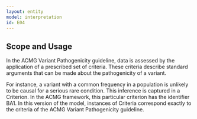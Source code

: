 ```yaml
---
layout: entity
model: interpretation
id: E04
---
```


Scope and Usage
---------------

In the ACMG Variant Pathogenicity guideline, data is assessed by the application of a prescribed set of criteria.  These criteria describe standard arguments that can be made about the pathogenicity of a variant.

For instance, a variant with a common frequency in a population is unlikely to be causal for a serious rare condition.  This inference is captured in a Criterion.  In the ACMG framework, this particular criterion has the identifier BA1.  In this version of the model, instances of Criteria correspond exactly to the criteria of the ACMG Variant Pathogenicity guideline.
